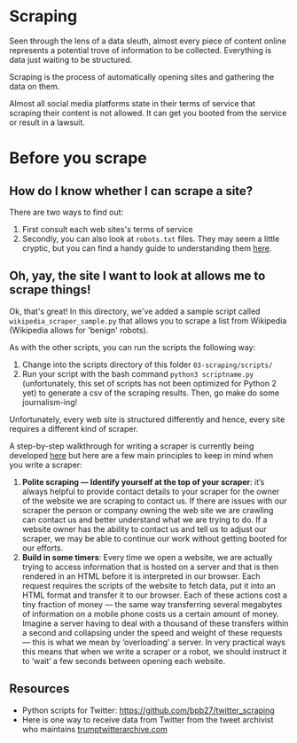 # Scraping
Seen through the lens of a data sleuth, almost every piece of content online represents a potential trove of information to be collected. Everything is data just waiting to be structured.

Scraping is the process of automatically opening sites and gathering the data on them.

Almost all social media platforms state in their terms of service that scraping their content is not allowed. It can get you booted from the service or result in a lawsuit.

# Before you scrape

## How do I know whether I can scrape a site?
There are two ways to find out:
1. First consult each web sites's terms of service
2. Secondly, you can also look at `robots.txt` files. They may seem a little cryptic, but you can find a handy guide to understanding them [here](http://www.robotstxt.org/robotstxt.html).

## Oh, yay, the site I want to look at allows me to scrape things!

Ok, that's great! In this directory, we've added a sample script called `wikipedia_scraper_sample.py` that allows you to scrape a list from Wikipedia (Wikipedia allows for 'benign' robots).

As with the other scripts, you can run the scripts the following way:
1. Change into the scripts directory of this folder `03-scraping/scripts/`
2. Run your script with the bash command `python3 scriptname.py` (unfortunately, this set of scripts has not been optimized for Python 2 yet) to generate a csv of the scraping results. Then, go make do some journalism-ing!

Unfortunately, every web site is structured differently and hence, every site requires a different kind of scraper.

A step-by-step walkthrough for writing a scraper is currently being developed [here](https://docs.google.com/document/d/1MlGNqXRItJFcNz9tJBK2ca0oxFMftNUrZc-PCLSvjFM/edit?usp=sharing) but here are a few main principles to keep in mind when you write a scraper:

1. **Polite scraping — Identify yourself at the top of your scraper**:  it’s always helpful to provide contact details to your scraper for the owner of the website we are scraping to contact us. If there are issues with our scraper the person or company owning the web site we are crawling can contact us and better understand what we are trying to do. If a website owner has the ability to contact us and tell us to adjust our scraper, we may be able to continue our work without getting booted for our efforts.
2. **Build in some timers**: Every time we open a website, we are actually trying to access information that is hosted on a server and that is then rendered in an HTML before it is interpreted in our browser. Each request requires the scripts of the website to fetch data, put it into an HTML format and transfer it to our browser. Each of these actions cost a tiny fraction of money — the same way transferring several megabytes of information on a mobile phone costs us a certain amount of money. Imagine a server having to deal with a thousand of these transfers within a second and collapsing under the speed and weight of these requests — this is what we mean by ‘overloading’ a server. In very practical ways this means that when we write a scraper or a robot, we should instruct it to ‘wait’ a few seconds between opening each website.



## Resources
* Python scripts for Twitter: https://github.com/bpb27/twitter_scraping
* Here is one way to receive data from Twitter from the tweet archivist who maintains  [trumptwitterarchive.com](http://trumptwitterarchive.com/howto/all_tweets.html)
